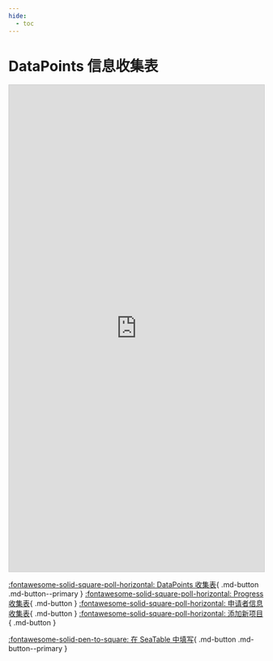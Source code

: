 ```yaml
---
hide:
  - toc
---
```


# DataPoints 信息收集表

<iframe className="dtable-embed" src="https://cloud.seatable.cn/dtable/collection-tables/9e6bf2a9-c4a1-4c54-8b21-c5fa14e5fa80/" frameBorder="0" width="100%" height="960" style="background: transparent; border: 1px solid #ccc;"></iframe>

[:fontawesome-solid-square-poll-horizontal: DataPoints 收集表](DataPoints收集表.md){ .md-button .md-button--primary } [:fontawesome-solid-square-poll-horizontal: Progress 收集表](Progress收集表.md){ .md-button } [:fontawesome-solid-square-poll-horizontal: 申请者信息收集表](申请者信息收集表.md){ .md-button } [:fontawesome-solid-square-poll-horizontal: 添加新项目](添加新项目.md){ .md-button }

[:fontawesome-solid-pen-to-square: 在 SeaTable 中填写](https://cloud.seatable.cn/dtable/collection-tables/9e6bf2a9-c4a1-4c54-8b21-c5fa14e5fa80/){ .md-button .md-button--primary }
